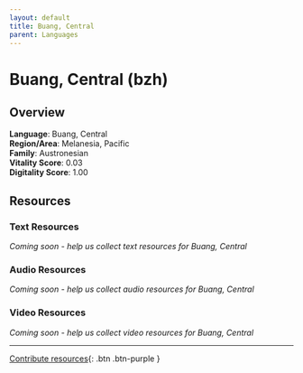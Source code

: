 ```yaml
---
layout: default
title: Buang, Central
parent: Languages
---
```


# Buang, Central (bzh)

## Overview

**Language**: Buang, Central  
**Region/Area**: Melanesia, Pacific  
**Family**: Austronesian  
**Vitality Score**: 0.03  
**Digitality Score**: 1.00  

## Resources

### Text Resources
*Coming soon - help us collect text resources for Buang, Central*

### Audio Resources
*Coming soon - help us collect audio resources for Buang, Central*

### Video Resources
*Coming soon - help us collect video resources for Buang, Central*

---

[Contribute resources](https://fairtrain.github.io/){: .btn .btn-purple }
